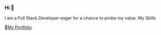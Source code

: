 ### Hi 👋

  I am a Full Stack Developer eager for a chance to probe my value.
  My Skills
  
  🔗<a href="https://portfolio-git-main-ultrapotros.vercel.app/" target="_blank">My Portfolio</a>
